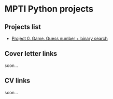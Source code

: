 # MPTI Python projects

## Projects list
* [Project 0. Game. Guess number + binary search](https://github.com/timmyAlvice/TASK-1/tree/First-commit)

## Cover letter links
soon...

## CV links
soon...